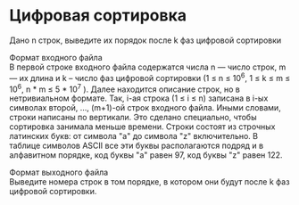 # Цифровая сортировка
Дано n строк, выведите их порядок после k фаз цифровой сортировки

Формат входного файла <br />
В первой строке входного файла содержатся числа n — число строк, m — их длина и
k – число фаз цифровой сортировки (1 &le; n &le; 10<sup>6</sup>, 1 &le; k &le; m &le; 10<sup>6</sup>, n * m &le; 5 * 10<sup>7</sup>
). Далее находится описание строк, но в нетривиальном формате. Так,
i-ая строка (1 &le; i &le; n) записана в i-ых символах второй, …, (m+1)-ой строк
входного файла. Иными словами, строки написаны по вертикали. Это сделано
специально, чтобы сортировка занимала меньше времени.
Строки состоят из строчных латинских букв: от символа "a" до символа "z"
включительно. В таблице символов ASCII все эти буквы располагаются подряд и в
алфавитном порядке, код буквы "a" равен 97, код буквы "z" равен 122.

Формат выходного файла <br />
Выведите номера строк в том порядке, в котором они будут после k фаз цифровой
сортировки.
